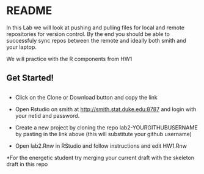 # README 

In this Lab we will look at pushing and pulling files for local and remote repositories for version control.
By the end you should be able to successfuly sync repos between the remote and ideally both smith and your laptop.

We will practice with the R components from HW1

## Get Started!
## 

* Click on the Clone or Download button and copy the link

* Open Rstudio on smith at http://smith.stat.duke.edu:8787 and login with your netid and password.  

* Create a new project by cloning the repo lab2-YOURGITHUBUSERNAME  by pasting in the link above (this will substitute your github username)

* Open lab2.Rnw in RStudio and follow instructions and edit HW1.Rnw

*For the energetic student try merging your current draft with the skeleton draft in this repo



